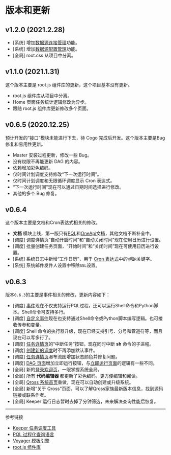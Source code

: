 # 版本和更新


## v1.2.0 (2021.2.28)

* [系统] 增加[数据源连接管理](/master/system/connections.md)功能。
* [系统] 增加[数据源配置管理](/master/system/properties.md)功能。
* [全局] root.css 从项目中分离。

## v1.1.0 (2021.1.31)

这个版本主要是 root.js 组件库的更新，这个项目基本没有更新。

* root.js 组件库从项目中分离。
* Home 页面任务统计逻辑修改为异步。
* 跟随 root.js 组件库更新修改多个页面。

## v0.6.5 (2020.12.25)

预计开发的“接口”模块未能进行下去，待 Cogo 完成后开发。这个版本主要是Bug修复和易用性更新。

* Master 安装过程更新，修改一些 Bug。
* 没有权限不再能更新 DAG 的内容。
* 依赖增加彩色编码。
* 仅时间计划调度支持修改“下一次运行时间”。
* 仅时间计划调度和无限循环调度显示 Cron 表达式。
* “下一次运行时间”现在可以通过日期时间选择进行修改。
* 其他的多个 Bug 修复。

## v0.6.4

这个版本主要是文档和Cron表达式相关的修改。

* **文档** 模块上线，第一版只有[PQL](/pql/overview.md)和[OneApi](/oneapi/overview.md)文档，其他文档不断补全中。 
* [调度] 调度详情页“自动开启时间”和“自动关闭时间”现在使用日历进行设置。
* [调度] 批量创建任务页面，“开始时间”和“关闭时间”现在可使用日历进行设置。
* [系统] 系统日志中新增“工作日历”，用于 [Cron 表达式](/keeper/cron.md)中的`W`和`R`关键字。
* [系统] 系统邮件发件人设置中移除`SSL`设置。


## v0.6.3

版本`0.6.3`的主要是事件相关的修改，更新内容如下：

* [调度] [事件](/master/job/events.md)现在不仅支持运行PQL过程，还可以运行Shell命令和Python脚本。Shell命令可支持多行。
* [调度] [自定义事件](/master/system/events.md)现在也支持通过Shell命令或Python脚本编写逻辑。也可接收传参和变量。
* [调度] Shell 命令的执行器升级，现在已经支持引号、分号和管道符等，而且现在可以写多行了。            
* [调度] [任务详情页](/master/jobs/task.md)的“中断任务”按钮，现在同时中断 **sh** 命令的子进程。
* [调度] [创建新的调度](/master/jobs/job.md)时不再添加默认事件。 
* [调度] [任务详情页](/master/jobs/task.md)瀑布流图增加状态颜色并修复问题。
* [调度] [DAG 页面](/master/jobs/dag.md)增加立即运行按钮，与[立即运行页面](/master/jobs/manual.md)的逻辑有一些不同。
* [全局] 新的[登录欢迎页](/master/home.md)，一眼掌握系统全局。
* [全局] 所有 **代码编辑器** 都更新了彩色编码，更方便编辑和阅读。
* [全局] [Qross 系统首页](/master/index.md)重做，现在可以自动创建或升级系统。
* [全局] 新增“关于 Qross”页面，可以了解Qross家族最新版本信息，找到源码链接或联系作者。
* [全局] Keeper 运行日志暂时去掉了分钟筛选，未来解决查询性能后恢复。

---
参考链接

* [Keeper 任务调度工具](/keeper/overview.md)
* [PQL 过程化查询语言](/pql/overview.md)
* [Voyager 模板引擎](/voyager/overview.md)
* [root.js 组件库](/root.js/overview.md)